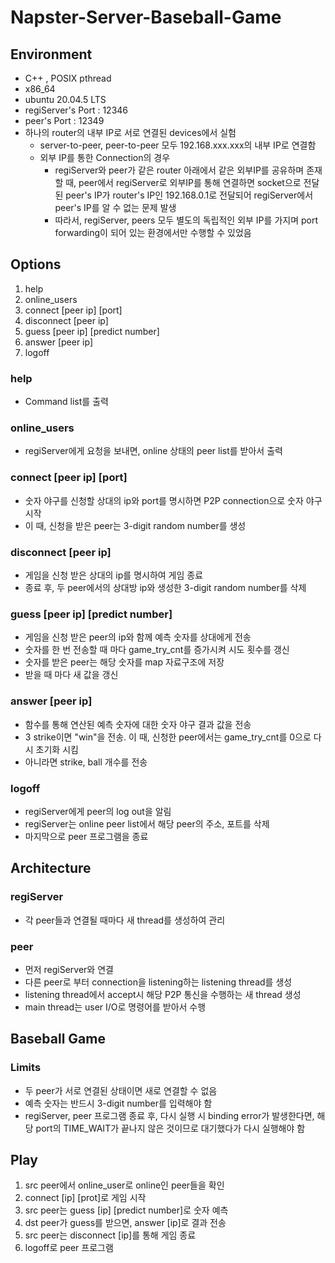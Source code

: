 # Napster-Server-Baseball-Game

## Environment
- C++ , POSIX pthread
- x86_64
- ubuntu 20.04.5 LTS
- regiServer's Port : 12346
- peer's Port : 12349
- 하나의 router의 내부 IP로 서로 연결된 devices에서 실험
    - server-to-peer, peer-to-peer 모두 192.168.xxx.xxx의 내부 IP로 연결함
    - 외부 IP를 통한 Connection의 경우
        - regiServer와 peer가 같은 router 아래에서 같은 외부IP를 공유하며 존재할 때, peer에서 regiServer로 외부IP를 통해 연결하면 socket으로 전달된 peer's IP가 router's IP인 192.168.0.1로 전달되어 regiServer에서 peer's IP를 알 수 없는 문제 발생
        - 따라서, regiServer, peers 모두 별도의 독립적인 외부 IP를 가지며 port forwarding이 되어 있는 환경에서만 수행할 수 있었음



## Options
1. help
3. online_users                     
4. connect [peer ip] [port]     
5. disconnect [peer ip]
6. guess [peer ip] [predict number]
7. answer [peer ip]
8. logoff

### help
- Command list를 출력

### online_users
- regiServer에게 요청을 보내면, online 상태의 peer list를 받아서 출력

### connect [peer ip] [port]
- 숫자 야구를 신청할 상대의 ip와 port를 명시하면 P2P connection으로 숫자 야구 시작
- 이 때, 신청을 받은 peer는 3-digit random number를 생성

### disconnect [peer ip]
- 게임을 신청 받은 상대의 ip를 명시하여 게임 종료
- 종료 후, 두 peer에서의 상대방 ip와 생성한 3-digit random number를 삭제

### guess [peer ip] [predict number]
- 게임을 신청 받은 peer의 ip와 함께 예측 숫자를 상대에게 전송
- 숫자를 한 번 전송할 때 마다 game_try_cnt를 증가시켜 시도 횟수를 갱신
- 숫자를 받은 peer는 해당 숫자를 map 자료구조에 저장
- 받을 때 마다 새 값을 갱신

### answer [peer ip]
- 함수를 통해 연산된 예측 숫자에 대한 숫자 야구 결과 값을 전송
- 3 strike이면 "win"을 전송. 이 때, 신청한 peer에서는 game_try_cnt를 0으로 다시 초기화 시킴
- 아니라면 strike, ball 개수를 전송

### logoff
- regiServer에게 peer의 log out을 알림
- regiServer는 online peer list에서 해당 peer의 주소, 포트를 삭제
- 마지막으로 peer 프로그램을 종료




## Architecture

### regiServer
- 각 peer들과 연결될 때마다 새 thread를 생성하여 관리

### peer
- 먼저 regiServer와 연결
- 다른 peer로 부터 connection을 listening하는 listening thread를 생성
- listening thread에서 accept시 해당 P2P 통신을 수행하는 새 thread 생성
- main thread는 user I/O로 명령어를 받아서 수행




## Baseball Game

### Limits
- 두 peer가 서로 연결된 상태이면 새로 연결할 수 없음
- 예측 숫자는 반드시 3-digit number를 입력해야 함
- regiServer, peer 프로그램 종료 후, 다시 실행 시 binding error가 발생한다면, 해당 port의 TIME_WAIT가 끝나지 않은 것이므로 대기했다가 다시 실행해야 함

## Play
1. src peer에서 online_user로 online인 peer들을 확인
2. connect [ip] [prot]로 게임 시작
3. src peer는 guess [ip] [predict number]로 숫자 예측
4. dst peer가 guess를 받으면, answer [ip]로 결과 전송
5. src peer는 disconnect [ip]를 통해 게임 종료
6. logoff로 peer 프로그램 



